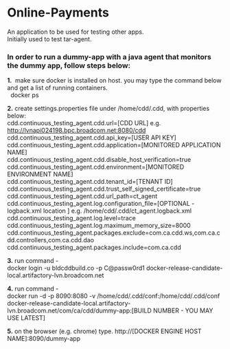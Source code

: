 # Online-Payments
 
An application to be used for testing other apps.  
Initially used to test tar-agent.  

### In order to run a dummy-app with a java agent that monitors the dummy app, follow steps below:
**1.**  make sure docker is installed on host. you may type the command below and get a list of running containers.  
  docker ps
  
**2.** create settings.properties file under /home/cdd/.cdd, with properties below:  
   cdd.continuous_testing_agent.cdd.url=[CDD URL] e.g. http://lvnapi024198.bpc.broadcom.net:8080/cdd    
   cdd.continuous_testing_agent.cdd.api_key=[USER API KEY]  
   cdd.continuous_testing_agent.cdd.application=[MONITORED APPLICATION NAME]  
   cdd.continuous_testing_agent.cdd.disable_host_verification=true  
   cdd.continuous_testing_agent.cdd.environment=[MONITORED ENVIRONMENT NAME]  
   cdd.continuous_testing_agent.cdd.tenant_id=[TENANT ID]
   cdd.continuous_testing_agent.cdd.trust_self_signed_certificate=true  
   cdd.continuous_testing_agent.cdd.url_path=ct_agent  
   cdd.continuous_testing_agent.log.configuration_file=[OPTIONAL - logback.xml location ] e.g.  /home/cdd/.cdd/ct_agent.logback.xml  
   cdd.continuous_testing_agent.log.level=trace  
   cdd.continuous_testing_agent.log.maximum_memory_size=8000  
   cdd.continuous_testing_agent.packages.exclude=com.ca.cdd.ws,com.ca.cdd.controllers,com.ca.cdd.dao  
   cdd.continuous_testing_agent.packages.include=com.ca.cdd  
  
**3.** run command -  
  docker login -u bldcddbuild.co -p C@passw0rd1 docker-release-candidate-local.artifactory-lvn.broadcom.net
  
**4.** run command -  
  docker run  -d -p 8090:8080 -v /home/cdd/.cdd/conf:/home/cdd/.cdd/conf docker-release-candidate-local.artifactory-lvn.broadcom.net/com/ca/cdd/dummy-app:[BUILD NUMBER - YOU MAY USE LATEST]

**5.** on the browser (e.g. chrome) type. 
    http://[DOCKER ENGINE HOST NAME]:8090/dummy-app


